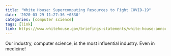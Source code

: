 ```yaml
---
title: "White House: Supercomputing Resources to Fight COVID-19"
date: '2020-03-29 11:27:36 +0330'
categories: [computer science]
tags: [link]
link: https://www.whitehouse.gov/briefings-statements/white-house-announces-new-partnership-unleash-u-s-supercomputing-resources-fight-covid-19/
---
```

Our industry, computer science, is the most influential industry. Even in medicine!
